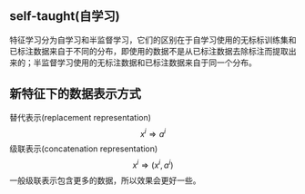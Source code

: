 ## self-taught(自学习)
特征学习分为自学习和半监督学习，它们的区别在于自学习使用的无标标训练集和已标注数据来自于不同的分布，即使用的数据不是从已标注数据去除标注而提取出来的；半监督学习使用的无标注数据和已标注数据来自于同一个分布。
## 新特征下的数据表示方式
替代表示(replacement representation)
$$x^i \Rightarrow a^i$$
级联表示(concatenation representation)
$$x^i \Rightarrow (x^i,a^i)$$
一般级联表示包含更多的数据，所以效果会更好一些。